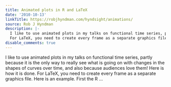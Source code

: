 ```yaml
---
title: Animated plots in R and LaTeX
date: '2010-10-13'
linkTitle: https://robjhyndman.com/hyndsight/animations/
source: Rob J Hyndman
description: |-
  I like to use animated plots in my talks on functional time series, partly because it is the only way to really see what is going on with changes in the shapes of curves over time, and also because audiences love them! Here is how it is done.
  For LaTeX, you need to create every frame as a separate graphics file. Here is an example. First the R ...
disable_comments: true
---
```

I like to use animated plots in my talks on functional time series, partly because it is the only way to really see what is going on with changes in the shapes of curves over time, and also because audiences love them! Here is how it is done.
For LaTeX, you need to create every frame as a separate graphics file. Here is an example. First the R ...